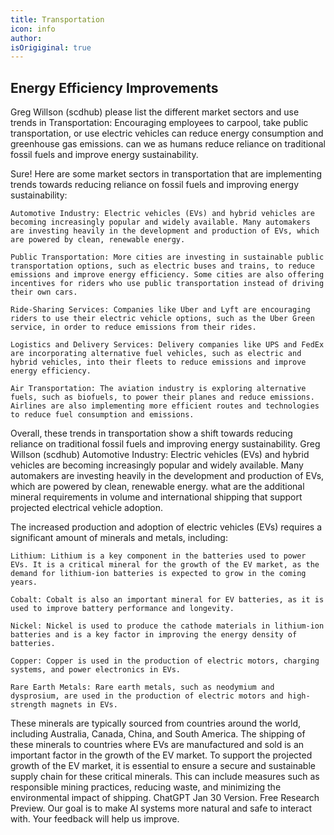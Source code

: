```yaml
---
title: Transportation
icon: info
author: 
isOrigiginal: true
---
```


## Energy Efficiency Improvements


Greg Willson (scdhub)
 please list the different market sectors and use trends in Transportation: Encouraging employees to carpool, take public transportation, or use electric vehicles can reduce energy consumption and greenhouse gas emissions.  can we as humans reduce reliance on traditional fossil fuels and improve energy sustainability.

Sure! Here are some market sectors in transportation that are implementing trends towards reducing reliance on fossil fuels and improving energy sustainability:

    Automotive Industry: Electric vehicles (EVs) and hybrid vehicles are becoming increasingly popular and widely available. Many automakers are investing heavily in the development and production of EVs, which are powered by clean, renewable energy.

    Public Transportation: More cities are investing in sustainable public transportation options, such as electric buses and trains, to reduce emissions and improve energy efficiency. Some cities are also offering incentives for riders who use public transportation instead of driving their own cars.

    Ride-Sharing Services: Companies like Uber and Lyft are encouraging riders to use their electric vehicle options, such as the Uber Green service, in order to reduce emissions from their rides.

    Logistics and Delivery Services: Delivery companies like UPS and FedEx are incorporating alternative fuel vehicles, such as electric and hybrid vehicles, into their fleets to reduce emissions and improve energy efficiency.

    Air Transportation: The aviation industry is exploring alternative fuels, such as biofuels, to power their planes and reduce emissions. Airlines are also implementing more efficient routes and technologies to reduce fuel consumption and emissions.

Overall, these trends in transportation show a shift towards reducing reliance on traditional fossil fuels and improving energy sustainability.
Greg Willson (scdhub)
Automotive Industry: Electric vehicles (EVs) and hybrid vehicles are becoming increasingly popular and widely available. Many automakers are investing heavily in the development and production of EVs, which are powered by clean, renewable energy. what are the additional mineral requirements in volume and international shipping that support projected electrical vehicle adoption.

The increased production and adoption of electric vehicles (EVs) requires a significant amount of minerals and metals, including:

    Lithium: Lithium is a key component in the batteries used to power EVs. It is a critical mineral for the growth of the EV market, as the demand for lithium-ion batteries is expected to grow in the coming years.

    Cobalt: Cobalt is also an important mineral for EV batteries, as it is used to improve battery performance and longevity.

    Nickel: Nickel is used to produce the cathode materials in lithium-ion batteries and is a key factor in improving the energy density of batteries.

    Copper: Copper is used in the production of electric motors, charging systems, and power electronics in EVs.

    Rare Earth Metals: Rare earth metals, such as neodymium and dysprosium, are used in the production of electric motors and high-strength magnets in EVs.

These minerals are typically sourced from countries around the world, including Australia, Canada, China, and South America. The shipping of these minerals to countries where EVs are manufactured and sold is an important factor in the growth of the EV market. To support the projected growth of the EV market, it is essential to ensure a secure and sustainable supply chain for these critical minerals. This can include measures such as responsible mining practices, reducing waste, and minimizing the environmental impact of shipping.
ChatGPT Jan 30 Version. Free Research Preview. Our goal is to make AI systems more natural and safe to interact with. Your feedback will help us improve.
